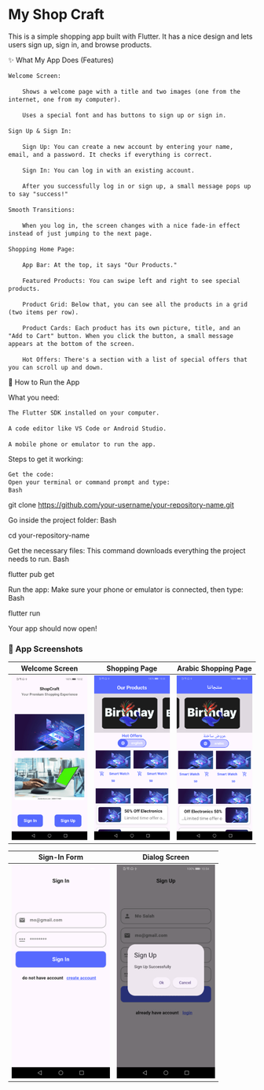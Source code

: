 # My Shop Craft

This is a simple shopping app built with Flutter. It has a nice design and lets users sign up, sign in, and browse products.

✨ What My App Does (Features)

    Welcome Screen:

        Shows a welcome page with a title and two images (one from the internet, one from my computer).

        Uses a special font and has buttons to sign up or sign in.

    Sign Up & Sign In:

        Sign Up: You can create a new account by entering your name, email, and a password. It checks if everything is correct.

        Sign In: You can log in with an existing account.

        After you successfully log in or sign up, a small message pops up to say "success!"

    Smooth Transitions:

        When you log in, the screen changes with a nice fade-in effect instead of just jumping to the next page.

    Shopping Home Page:

        App Bar: At the top, it says "Our Products."

        Featured Products: You can swipe left and right to see special products.

        Product Grid: Below that, you can see all the products in a grid (two items per row).

        Product Cards: Each product has its own picture, title, and an "Add to Cart" button. When you click the button, a small message appears at the bottom of the screen.

        Hot Offers: There's a section with a list of special offers that you can scroll up and down.

🚀 How to Run the App

What you need:

    The Flutter SDK installed on your computer.

    A code editor like VS Code or Android Studio.

    A mobile phone or emulator to run the app.

Steps to get it working:

    Get the code:
    Open your terminal or command prompt and type:
    Bash

git clone https://github.com/your-username/your-repository-name.git

Go inside the project folder:
Bash

cd your-repository-name

Get the necessary files:
This command downloads everything the project needs to run.
Bash

flutter pub get

Run the app:
Make sure your phone or emulator is connected, then type:
Bash

flutter run

Your app should now open!
### 📸 App Screenshots

| Welcome Screen |                     Shopping Page                     |                   Arabic Shopping Page                     |
| :---: |:-----------------------------------------------------:|:-----------------------------------------------------:|
| <img src="screenshots/welcome_screen.png" width="200"> | <img src="screenshots/shopping_page.png" width="200"> | <img src="screenshots/shopping_page_ar.png" width="200"> |

| Sign-In Form |                     Dialog Screen                     |
| :---: |:-----------------------------------------------------:|
| <img src="screenshots/sign_in_form.png" width="200"> | <img src="screenshots/Dialog_screen.png" width="200"> |